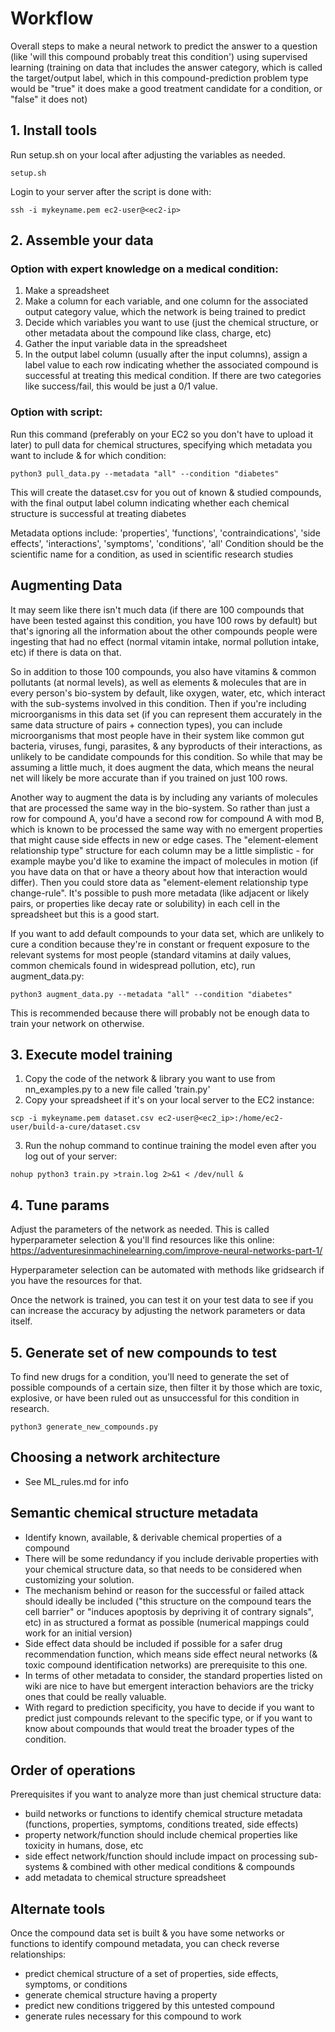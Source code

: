# Workflow

Overall steps to make a neural network to predict the answer to a question (like 'will this compound probably treat this condition') using supervised learning (training on data that includes the answer category, which is called the target/output label, which in this compound-prediction problem type would be "true" it does make a good treatment candidate for a condition, or "false" it does not)


## 1. Install tools

Run setup.sh on your local after adjusting the variables as needed.
```
setup.sh
```

Login to your server after the script is done with:
```
ssh -i mykeyname.pem ec2-user@<ec2-ip>
```


## 2. Assemble your data

### Option with expert knowledge on a medical condition:

1. Make a spreadsheet
2. Make a column for each variable, and one column for the associated output category value, which the network is being trained to predict
3. Decide which variables you want to use (just the chemical structure, or other metadata about the compound like class, charge, etc)
4. Gather the input variable data in the spreadsheet
5. In the output label column (usually after the input columns), assign a label value to each row indicating whether the associated compound is successful at treating this medical condition. If there are two categories like success/fail, this would be just a 0/1 value.

### Option with script:

Run this command (preferably on your EC2 so you don't have to upload it later) to pull data for chemical structures, specifying which metadata you want to include & for which condition:
```
python3 pull_data.py --metadata "all" --condition "diabetes"
```

This will create the dataset.csv for you out of known & studied compounds, with the final output label column indicating whether each chemical structure is successful at treating diabetes

Metadata options include: 'properties', 'functions', 'contraindications', 'side effects', 'interactions', 'symptoms', 'conditions', 'all'
Condition should be the scientific name for a condition, as used in scientific research studies


## Augmenting Data

It may seem like there isn't much data (if there are 100 compounds that have been tested against this condition, you have 100 rows by default) but that's ignoring all the information about the other compounds people were ingesting that had no effect (normal vitamin intake, normal pollution intake, etc) if there is data on that.

So in addition to those 100 compounds, you also have vitamins & common pollutants (at normal levels), as well as elements & molecules that are in every person's bio-system by default, like oxygen, water, etc, which interact with the sub-systems involved in this condition. Then if you're including microorganisms in this data set (if you can represent them accurately in the same data structure of pairs + connection types), you can include microorganisms that most people have in their system like common gut bacteria, viruses, fungi, parasites, & any byproducts of their interactions, as unlikely to be candidate compounds for this condition. So while that may be assuming a little much, it does augment the data, which means the neural net will likely be more accurate than if you trained on just 100 rows.

Another way to augment the data is by including any variants of molecules that are processed the same way in the bio-system. So rather than just a row for compound A, you'd have a second row for compound A with mod B, which is known to be processed the same way with no emergent properties that might cause side effects in new or edge cases. The "element-element relationship type" structure for each column may be a little simplistic - for example maybe you'd like to examine the impact of molecules in motion (if you have data on that or have a theory about how that interaction would differ). Then you could store data as "element-element relationship type change-rule". It's possible to push more metadata (like adjacent or likely pairs, or properties like decay rate or solubility) in each cell in the spreadsheet but this is a good start.

If you want to add default compounds to your data set, which are unlikely to cure a condition because they're in constant or frequent exposure to the relevant systems for most people (standard vitamins at daily values, common chemicals found in widespread pollution, etc), run augment_data.py:
```
python3 augment_data.py --metadata "all" --condition "diabetes"
```

This is recommended because there will probably not be enough data to train your network on otherwise.


## 3. Execute model training

1. Copy the code of the network & library you want to use from nn_examples.py to a new file called 'train.py'
2. Copy your spreadsheet if it's on your local server to the EC2 instance:
```
scp -i mykeyname.pem dataset.csv ec2-user@<ec2_ip>:/home/ec2-user/build-a-cure/dataset.csv
```
3. Run the nohup command to continue training the model even after you log out of your server:
```
nohup python3 train.py >train.log 2>&1 < /dev/null &
```

## 4. Tune params

Adjust the parameters of the network as needed. This is called hyperparameter selection & you'll find resources like this online: 
https://adventuresinmachinelearning.com/improve-neural-networks-part-1/

Hyperparameter selection can be automated with methods like gridsearch if you have the resources for that. 

Once the network is trained, you can test it on your test data to see if you can increase the accuracy by adjusting the network parameters or data itself.

## 5. Generate set of new compounds to test

To find new drugs for a condition, you'll need to generate the set of possible compounds of a certain size, then filter it by those which are toxic, explosive, or have been ruled out as unsuccessful for this condition in research.
```
python3 generate_new_compounds.py
```


## Choosing a network architecture

- See ML_rules.md for info

## Semantic chemical structure metadata 

- Identify known, available, & derivable chemical properties of a compound
- There will be some redundancy if you include derivable properties with your chemical structure data, so that needs to be considered when customizing your solution.
- The mechanism behind or reason for the successful or failed attack should ideally be included ("this structure on the compound tears the cell barrier" or "induces apoptosis by depriving it of contrary signals", etc) in as structured a format as possible (numerical mappings could work for an initial version)
- Side effect data should be included if possible for a safer drug recommendation function, which means side effect neural networks (& toxic compound identification networks) are prerequisite to this one.
- In terms of other metadata to consider, the standard properties listed on wiki are nice to have but emergent interaction behaviors are the tricky ones that could be really valuable.
- With regard to prediction specificity, you have to decide if you want to predict just compounds relevant to the specific type, or if you want to know about compounds that would treat the broader types of the condition.


## Order of operations

Prerequisites if you want to analyze more than just chemical structure data:
- build networks or functions to identify chemical structure metadata (functions, properties, symptoms, conditions treated, side effects)
- property network/function should include chemical properties like toxicity in humans, dose, etc
- side effect network/function should include impact on processing sub-systems & combined with other medical conditions & compounds
- add metadata to chemical structure spreadsheet


## Alternate tools 

Once the compound data set is built & you have some networks or functions to identify compound metadata, you can check reverse relationships:

- predict chemical structure of a set of properties, side effects, symptoms, or conditions
- generate chemical structure having a property
- predict new conditions triggered by this untested compound
- generate rules necessary for this compound to work